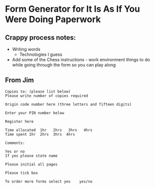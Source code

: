 # Form Generator for It Is As If You Were Doing Paperwork

## Crappy process notes:

* Writing words
  * Technologies I guess
* Add some of the Chess instructions - work environment things to do while going through the form so you can play along

## From Jim

```
Copies to: (please list below)
Please write number of copies required

Origin code number here (three letters and fifteen digits)

Enter your PIN number below

Register here

Time allocated  1hr   2hrs   3hrs   4hrs
Time spent 1hr  2hrs  3hrs  4hrs

Comments:

Yes or no
If yes please state name

Please initial all pages

Please tick box

To order more forms select yes    yes/no
```
